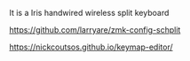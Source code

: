 It is a Iris handwired wireless split keyboard


https://github.com/larryare/zmk-config-schplit



https://nickcoutsos.github.io/keymap-editor/